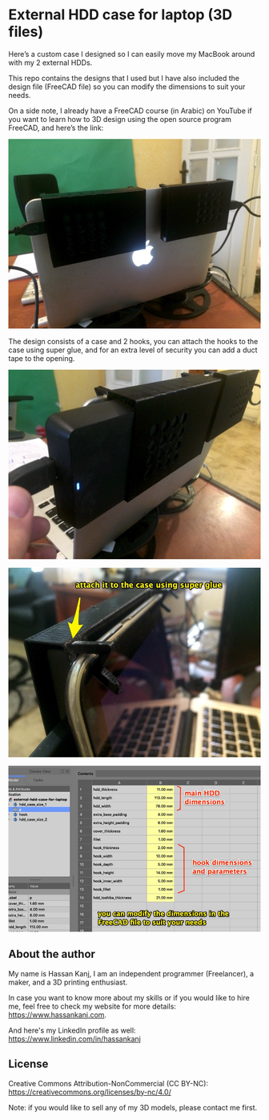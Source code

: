 # External HDD case for laptop (3D files)

Here’s a custom case I designed so I can easily move my MacBook around with my 2 external HDDs.

This repo contains the designs that I used but I have also included the design file (FreeCAD file) so you can modify the dimensions to suit your needs.

On a side note, I already have a FreeCAD course (in Arabic) on YouTube if you want to learn how to 3D design using the open source program FreeCAD, and here’s the link: 


![image](https://github.com/HassanKanj/external-hdd-case-for-laptop/blob/main/documentation/images/1.jpg)

The design consists of a case and 2 hooks, you can attach the hooks to the case using super glue, and for an extra level of security you can add a duct tape to the opening.

![image](https://github.com/HassanKanj/external-hdd-case-for-laptop/blob/main/documentation/images/2.jpg)

![image](https://github.com/HassanKanj/external-hdd-case-for-laptop/blob/main/documentation/images/3.jpg)

![image](https://github.com/HassanKanj/external-hdd-case-for-laptop/blob/main/documentation/images/4.jpg)

## About the author

My name is Hassan Kanj, I am an independent programmer (Freelancer), a maker, and a 3D printing enthusiast.

In case you want to know more about my skills or if you would like to hire me, feel free to check my website for more details: https://www.hassankanj.com.

And here's my LinkedIn profile as well: https://www.linkedin.com/in/hassankanj 


## License

Creative Commons Attribution-NonCommercial (CC BY-NC): https://creativecommons.org/licenses/by-nc/4.0/

Note: if you would like to sell any of my 3D models, please contact me first.
